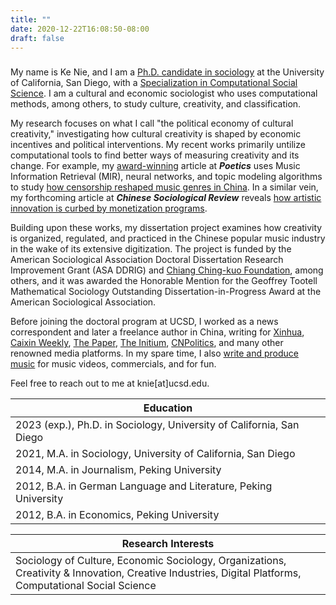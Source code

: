 ```yaml
---
title: ""
date: 2020-12-22T16:08:50-08:00
draft: false
---
```


###

My name is Ke Nie, and I am a [Ph.D. candidate in sociology](http://sociology.ucsd.edu/people/graduate-students/ke-nie.html) at the University of California, San Diego, with a [Specialization in Computational Social Science](https://css.ucsd.edu/phd-specialization/index.html). I am a cultural and economic sociologist who uses computational methods, among others, to study culture, creativity, and classification.

My research focuses on what I call "the political economy of cultural creativity," investigating how cultural creativity is shaped by economic incentives and political interventions. My recent works primarily untilize computational tools to find better ways of measuring creativity and its change. For example, my [award-winning](https://citams.org/citasa-awards/) article at __*Poetics*__ uses Music Information Retrieval (MIR), neural networks, and topic modeling algorithms to study [how censorship reshaped music genres in China](/posts/hiphop_censorship_computational/). In a similar vein, my forthcoming article at __*Chinese Sociological Review*__ reveals [how artistic innovation is curbed by monetization programs](/posts/monetization_novelty/).

Building upon these works, my dissertation project examines how creativity is organized, regulated, and practiced in the Chinese popular music industry in the wake of its extensive digitization. The project is funded by the American Sociological Association Doctoral Dissertation Research Improvement Grant (ASA DDRIG) and [Chiang Ching-kuo Foundation](http://www.cckf.org/en/news/2022052303), among others, and it was awarded the Honorable Mention for the Geoffrey Tootell Mathematical Sociology Outstanding Dissertation-in-Progress Award at the American Sociological Association.

Before joining the doctoral program at UCSD, I worked as a news correspondent and later a freelance author in China, writing for [Xinhua](http://www.xinhuanet.com/), [Caixin Weekly](http://weekly.caixin.com/), [The Paper](http://thepaper.cn/), [The Initium](http://theinitium.com/), [CNPolitics](http://cnpolitics.org/), and many other renowned media platforms. In my spare time, I also [write and produce music](https://soundcloud.com/keniejimiproject/) for music videos, commercials, and for fun.

Feel free to reach out to me at knie[at]ucsd.edu.

| Education |
|---|
| 2023 (exp.), Ph.D. in Sociology, University of California, San Diego |
| 2021, M.A. in Sociology, University of California, San Diego |
| 2014, M.A. in Journalism, Peking University |
| 2012, B.A. in German Language and Literature, Peking University |
| 2012, B.A. in Economics, Peking University |

| Research Interests |
|---|
| Sociology of Culture, Economic Sociology, Organizations, Creativity & Innovation, Creative Industries, Digital Platforms, Computational Social Science | 

